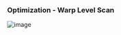 ### Optimization - Warp Level Scan
![image](https://github.com/user-attachments/assets/afca19ea-a851-474f-ba98-2985280989a3)
